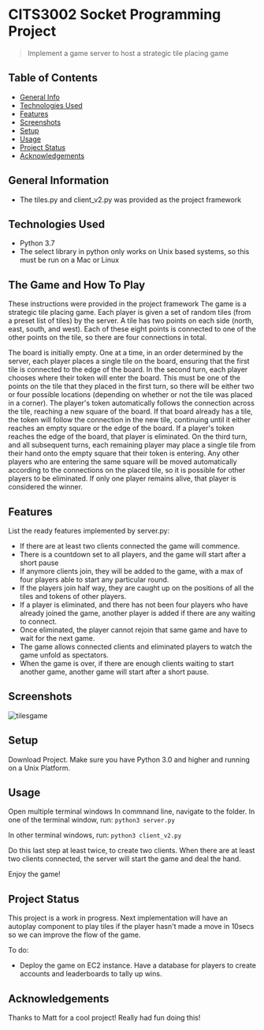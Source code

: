 # CITS3002 Socket Programming Project
> Implement a game server to host a strategic tile placing game

## Table of Contents
* [General Info](#general-information)
* [Technologies Used](#technologies-used)
* [Features](#features)
* [Screenshots](#screenshots)
* [Setup](#setup)
* [Usage](#usage)
* [Project Status](#project-status)
* [Acknowledgements](#acknowledgements)

## General Information
- The tiles.py and client_v2.py was provided as the project framework


## Technologies Used
- Python 3.7
- The select library in python only works on Unix based systems, so this must be run on a Mac or Linux 

## The Game and How To Play
These instructions were provided in the project framework
The game is a strategic tile placing game. Each player is given a set of random tiles (from a preset list of tiles) by the server. A tile has two points on each side (north, east, south, and west). Each of these eight points is connected to one of the other points on the tile, so there are four connections in total.

The board is initially empty. One at a time, in an order determined by the server, each player places a single tile on the board, ensuring that the first tile is connected to the edge of the board. 
In the second turn, each player chooses where their token will enter the board. This must be one of the points on the tile that they placed in the first turn, so there will be either two or four possible locations (depending on whether or not the tile was placed in a corner).
The player's token automatically follows the connection across the tile, reaching a new square of the board. If that board already has a tile, the token will follow the connection in the new tile, continuing until it either reaches an empty square or the edge of the board. If a player's token reaches the edge of the board, that player is eliminated.
On the third turn, and all subsequent turns, each remaining player may place a single tile from their hand onto the empty square that their token is entering. Any other players who are entering the same square will
be moved automatically according to the connections on the placed tile, so it is possible for other players to
be eliminated.
If only one player remains alive, that player is considered the winner.


## Features
List the ready features implemented by server.py:
- If there are at least two clients connected the game will commence.
- There is a countdown set to all players, and the game will start after a short pause
- If anymore clients join, they will be added to the game, with a max of four players able to start any particular round.
- If the players join half way, they are caught up on the positions of all the tiles and tokens of other players.
- If a player is eliminated, and there has not been four players who have already joined the game, another player is added if there are any waiting to connect.
- Once eliminated, the player cannot rejoin that same game and have to wait for the next game.
- The game allows connected clients and eliminated players to watch the game unfold as spectators.
- When the game is over, if there are enough clients waiting to start another game, another game will start after a short pause.


## Screenshots
![tilesgame](/tilesgame.png)


## Setup
Download Project. Make sure you have Python 3.0 and higher and running on a Unix Platform.


## Usage
Open multiple terminal windows
In commnand line, navigate to the folder.
In one of the terminal window, run: 
`python3 server.py`

In other terminal windows, run:
`python3 client_v2.py`

Do this last step at least twice, to create two clients.
When there are at least two clients connected, the server will start the game and deal the hand.

Enjoy the game!

## Project Status
This project is a work in progress. Next implementation will have an autoplay component to play tiles if the player hasn't made a move in 10secs so we can improve the flow of the game.

To do: 
- Deploy the game on EC2 instance. Have a database for players to create accounts and leaderboards to tally up wins.


## Acknowledgements
Thanks to Matt for a cool project! Really had fun doing this! 

